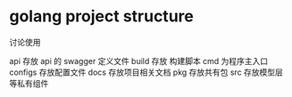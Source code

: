 # golang project structure

讨论使用

api 存放 api 的 swagger 定义文件
build 存放 构建脚本
cmd 为程序主入口
configs 存放配置文件
docs 存放项目相关文档
pkg 存放共有包
src 存放模型层等私有组件